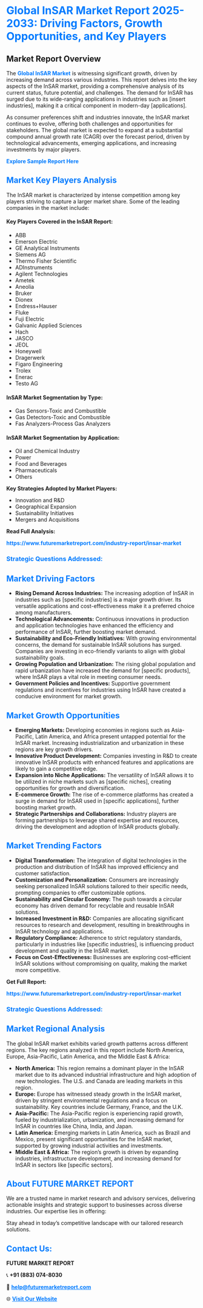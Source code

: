 <h1 style="color: #007BFF;">Global InSAR Market Report 2025-2033: Driving Factors, Growth Opportunities, and Key Players</h1>

<section id="overview">
<h2>Market Report Overview</h2>
<p>The <a href="https://www.futuremarketreport.com/industry-report/insar-market" style="color: #007BFF; text-decoration: none;"><strong>Global InSAR Market</strong></a> is witnessing significant growth, driven by increasing demand across various industries. This report delves into the key aspects of the InSAR market, providing a comprehensive analysis of its current status, future potential, and challenges. The demand for InSAR has surged due to its wide-ranging applications in industries such as [insert industries], making it a critical component in modern-day [applications].</p>
<p>As consumer preferences shift and industries innovate, the InSAR market continues to evolve, offering both challenges and opportunities for stakeholders. The global market is expected to expand at a substantial compound annual growth rate (CAGR) over the forecast period, driven by technological advancements, emerging applications, and increasing investments by major players.</p>
</section>

<section id="overview">
<p><a href="https://www.futuremarketreport.com/request-sample/reportId=37365" style="color: #007BFF; text-decoration: none;"><strong>Explore Sample Report Here</strong></a></p>
</section>

<section id="key-players">
<h2 style="color: #007BFF;">Market Key Players Analysis</h2>
<p>The InSAR market is characterized by intense competition among key players striving to capture a larger market share. Some of the leading companies in the market include:</p>
<h4>Key Players Covered in the InSAR Report:</h4>
<ul><li>ABB</li><li>Emerson Electric</li><li>GE Analytical Instruments</li><li>Siemens AG</li><li>Thermo Fisher Scientific</li><li>ADInstruments</li><li>Agilent Technologies</li><li>Ametek</li><li>Aneolia</li><li>Bruker</li><li>Dionex</li><li>Endress+Hauser</li><li>Fluke</li><li>Fuji Electric</li><li>Galvanic Applied Sciences</li><li>Hach</li><li>JASCO</li><li>JEOL</li><li>Honeywell</li><li>Dragerwerk</li><li>Figaro Engineering</li><li>Trolex</li><li>Enerac</li><li>Testo AG</li></ul>
<h4>InSAR Market Segmentation by Type:</h4>
<ul><li>Gas Sensors-Toxic and Combustible</li><li>Gas Detectors-Toxic and Combustible</li><li>Fas Analyzers-Process Gas Analyzers</li></ul>

<h4>InSAR Market Segmentation by Application:</h4>
<ul><li>Oil and Chemical Industry</li><li>Power</li><li>Food and Beverages</li><li>Pharmaceuticals</li><li>Others</li></ul>
<p><strong>Key Strategies Adopted by Market Players:</strong></p>
<ul>
<li>Innovation and R&D</li>
<li>Geographical Expansion</li>
<li>Sustainability Initiatives</li>
<li>Mergers and Acquisitions</li>
</ul>
</section>

<section>
<p><strong>Read Full Analysis: </strong></p><a href="https://www.futuremarketreport.com/industry-report/insar-market" style="color: #007BFF; text-decoration: none;"><strong>https://www.futuremarketreport.com/industry-report/insar-market</strong></a>
<h3 style="color: #007BFF;">Strategic Questions Addressed:</h3>
</section>

<section id="driving-factors">
<h2 style="color: #007BFF;">Market Driving Factors</h2>
<ul>
<li><strong>Rising Demand Across Industries:</strong> The increasing adoption of InSAR in industries such as [specific industries] is a major growth driver. Its versatile applications and cost-effectiveness make it a preferred choice among manufacturers.</li>
<li><strong>Technological Advancements:</strong> Continuous innovations in production and application technologies have enhanced the efficiency and performance of InSAR, further boosting market demand.</li>
<li><strong>Sustainability and Eco-Friendly Initiatives:</strong> With growing environmental concerns, the demand for sustainable InSAR solutions has surged. Companies are investing in eco-friendly variants to align with global sustainability goals.</li>
<li><strong>Growing Population and Urbanization:</strong> The rising global population and rapid urbanization have increased the demand for [specific products], where InSAR plays a vital role in meeting consumer needs.</li>
<li><strong>Government Policies and Incentives:</strong> Supportive government regulations and incentives for industries using InSAR have created a conducive environment for market growth.</li>
</ul>
</section>

<section id="growth-opportunities">
<h2 style="color: #007BFF;">Market Growth Opportunities</h2>
<ul>
<li><strong>Emerging Markets:</strong> Developing economies in regions such as Asia-Pacific, Latin America, and Africa present untapped potential for the InSAR market. Increasing industrialization and urbanization in these regions are key growth drivers.</li>
<li><strong>Innovative Product Development:</strong> Companies investing in R&D to create innovative InSAR products with enhanced features and applications are likely to gain a competitive edge.</li>
<li><strong>Expansion into Niche Applications:</strong> The versatility of InSAR allows it to be utilized in niche markets such as [specific niches], creating opportunities for growth and diversification.</li>
<li><strong>E-commerce Growth:</strong> The rise of e-commerce platforms has created a surge in demand for InSAR used in [specific applications], further boosting market growth.</li>
<li><strong>Strategic Partnerships and Collaborations:</strong> Industry players are forming partnerships to leverage shared expertise and resources, driving the development and adoption of InSAR products globally.</li>
</ul>
</section>

<section id="trending-factors">
<h2 style="color: #007BFF;">Market Trending Factors</h2>
<ul>
<li><strong>Digital Transformation:</strong> The integration of digital technologies in the production and distribution of InSAR has improved efficiency and customer satisfaction.</li>
<li><strong>Customization and Personalization:</strong> Consumers are increasingly seeking personalized InSAR solutions tailored to their specific needs, prompting companies to offer customizable options.</li>
<li><strong>Sustainability and Circular Economy:</strong> The push towards a circular economy has driven demand for recyclable and reusable InSAR solutions.</li>
<li><strong>Increased Investment in R&D:</strong> Companies are allocating significant resources to research and development, resulting in breakthroughs in InSAR technology and applications.</li>
<li><strong>Regulatory Compliance:</strong> Adherence to strict regulatory standards, particularly in industries like [specific industries], is influencing product development and quality in the InSAR market.</li>
<li><strong>Focus on Cost-Effectiveness:</strong> Businesses are exploring cost-efficient InSAR solutions without compromising on quality, making the market more competitive.</li>
</ul>
</section>

<section>
<p><strong>Get Full Report: </strong></p><a href="https://www.futuremarketreport.com/industry-report/insar-market" style="color: #007BFF; text-decoration: none;"><strong>https://www.futuremarketreport.com/industry-report/insar-market</strong></a>
<h3 style="color: #007BFF;">Strategic Questions Addressed:</h3>
</section>


<section id="regional-analysis">
<h2 style="color: #007BFF;">Market Regional Analysis</h2>
<p>The global InSAR market exhibits varied growth patterns across different regions. The key regions analyzed in this report include North America, Europe, Asia-Pacific, Latin America, and the Middle East & Africa:</p>
<ul>
<li><strong>North America:</strong> This region remains a dominant player in the InSAR market due to its advanced industrial infrastructure and high adoption of new technologies. The U.S. and Canada are leading markets in this region.</li>
<li><strong>Europe:</strong> Europe has witnessed steady growth in the InSAR market, driven by stringent environmental regulations and a focus on sustainability. Key countries include Germany, France, and the U.K.</li>
<li><strong>Asia-Pacific:</strong> The Asia-Pacific region is experiencing rapid growth, fueled by industrialization, urbanization, and increasing demand for InSAR in countries like China, India, and Japan.</li>
<li><strong>Latin America:</strong> Emerging markets in Latin America, such as Brazil and Mexico, present significant opportunities for the InSAR market, supported by growing industrial activities and investments.</li>
<li><strong>Middle East & Africa:</strong> The region’s growth is driven by expanding industries, infrastructure development, and increasing demand for InSAR in sectors like [specific sectors].</li>
</ul>
</section>

<footer>
<h2 style="color: #007BFF;">About FUTURE MARKET REPORT</h2>
<p>We are a trusted name in market research and advisory services, delivering actionable insights and strategic support to businesses across diverse industries. Our expertise lies in offering:</p>

<p>Stay ahead in today’s competitive landscape with our tailored research solutions.</p>

<h2 style="color: #007BFF;">Contact Us:</h2>
<p><strong>FUTURE MARKET REPORT</strong></p>
<p>📞 <strong>+91 (883) 074-8030</strong></p>
<p>📧 <strong><a href="mailto:help@futuremarketreport.com" style="color: #007BFF;">help@futuremarketreport.com</a></strong></p>
<p>🌐 <strong><a href="https://www.futuremarketreport.com/" style="color: #007BFF;">Visit Our Website</a></strong></p>
</footer>